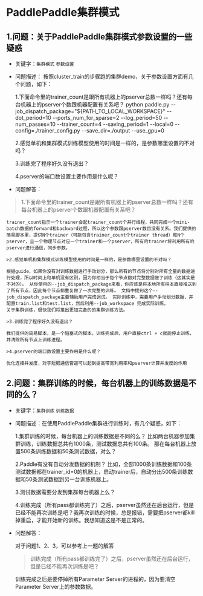 # PaddlePaddle集群模式

## 1.问题：关于PaddlePaddle集群模式参数设置的一些疑惑

+ 关键字：`集群模式` `参数设置`

+ 问题描述：
按照cluster_train的步骤跑的集群demo，关于参数设置方面有几个问题，如下：

	1.下面命令里的trainer_count是跟所有机器上的pserver总数一样吗？还有每台机器上的pserver个数跟机器配置有关系吧？
	python paddle.py 
	--job_dispatch_package="${PATH_TO_LOCAL_WORKSPACE}" 
	--dot_period=10 
	--ports_num_for_sparse=2 
	--log_period=50 
	--num_passes=10 
	--trainer_count=4 
	--saving_period=1 
	--local=0 
	--config=./trainer_config.py 
	--save_dir=./output 
	--use_gpu=0

	2.感觉单机和集群模式训练模型使用的时间是一样的，是参数哪里设置的不对吗？

	3.训练完了程序好久没有退出？

	4.pserver的端口数设置主要作用是什么呢？

+ 问题解答：
>1.下面命令里的trainer_count是跟所有机器上的pserver总数一样吗？还有每台机器上的pserver个数跟机器配置有关系吧？

	trainer_count指示一个trainer会起trainer_count个并行线程，共同完成一个mini-batch数据的forward和backward过程，所以这个参数跟pserver数目没有关系。我们提供的简易脚本里，提供N个trainer（可能包含trainer_count个trainer thread）和N个pserver，且一个物理节点对应一个trainer和一个pserver，所有的trainer将利用所有的pserver进行通信，同步参数。

	>2.感觉单机和集群模式训练模型使用的时间是一样的，是参数哪里设置的不对吗？

	根据guide，如果你没有对训练数据进行手动划分，那么所有的节点将分别对所有全量的数据进行处理，所以时间上和单机没有区别，因为你相当于每个节点都对完整数据做了训练（这其实是不对的）。 从你使用的--job_dispatch_package来看，你应该是将本地所有样本直接推送到了所有节点，因此每个节点都重复做了一次完整的训练。 文档中提到这个--job_dispatch_package主要辅助用户完成调试。 实际训练中，需要用户手动划分数据，并配置train.list和test.list，然后利用--job_workspace 完成实际训练。
	关于集群训练，很快我们将推出更加完备的的集群训练方法。

	>3.训练完了程序好久没有退出？

	我们提供的简易脚本，是一个阻塞式的脚本，训练完成后，用户直接ctrl + c就能停止训练，并清除所有节点上训练进程。

	>4.pserver的端口数设置主要作用是什么呢？
	
	优化连接并发度，对于短肥通信管道可以起到提高带宽利用率和pserver计算并发度的作用

## 2.问题：集群训练的时候，每台机器上的训练数据是不同的么？

+ 关键字：`集群训练` `训练数据`

+ 问题描述：在使用PaddlePaddle集群进行训练时，有几个疑惑，如下：

	1.集群训练的时候，每台机器上的训练数据是不同的么？
	比如两台机器参加集群训练，训练数据总共有1000条，测试数据总共有100条。
	那在每台机器上放置500条训练数据和50条测试数据，对么？

	2.Paddle有没有自动分发数据的机制？
	比如，全部1000条训练数据和100条测试数据都在trainer_id=0的机器上，启动trainer后，自动分出500条训练数据和50条测试数据到另一台训练机器上。

	3.测试数据需要分发到集群每台机器上么？

	4.训练完成（所有pass都训练完了）之后，pserver虽然还在后台运行，但是已经不能再次训练是吧？我再次训练的时候，总是报错，需要把pserver都kill掉重启，才能开始新的训练。我想知道这是不是正常的。

+ 问题解答：

	对于问题1、2、3，可以参考上一题的解答

	>训练完成（所有pass都训练完了）之后，pserver虽然还在后台运行，但是已经不能再次训练是吧？

	训练完成之后是要停掉所有Parameter Server的进程的，因为要清空Parameter Server上的参数数据。

